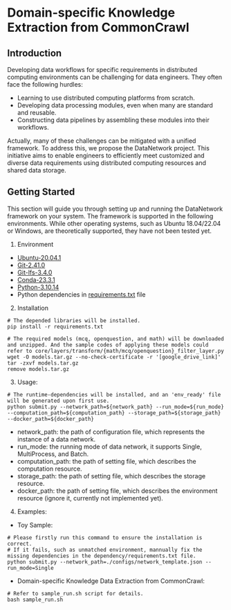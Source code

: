 # Domain-specific Knowledge Extraction from CommonCrawl

## Introduction 
Developing data workflows for specific requirements in distributed computing environments can be challenging for data engineers. They often face the following hurdles:

 - Learning to use distributed computing platforms from scratch.
 - Developing data processing modules, even when many are standard and reusable.
 - Constructing data pipelines by assembling these modules into their workflows.

Actually, many of these challenges can be mitigated with a unified framework. To address this, we propose the DataNetwork project. This initiative aims to enable engineers to efficiently meet customized and diverse data requirements using distributed computing resources and shared data storage.

## Getting Started
This section will guide you through setting up and running the DataNetwork framework on your system.
The framework is supported in the following environments. While other operating systems, such as Ubuntu 18.04/22.04 or Windows, are theoretically supported, they have not been tested yet.

1.	Environment
 - [Ubuntu-20.04.1](https://ubuntu.com/download/desktop)
 - [Git-2.41.0](https://git-scm.com/downloads)
 - [Git-lfs-3.4.0](https://git-lfs.com/)
 - [Conda-23.3.1](https://conda.io/projects/conda/en/stable/user-guide/install/download.html)
 - [Python-3.10.14](https://www.python.org/downloads/)
 - Python dependencies in [requirements.txt](requirements.txt) file

2.  Installation
 
```
# The depended libraries will be installed.
pip install -r requirements.txt
 
# The required models (mcq, openquestion, and math) will be downloaded and unzipped. And the sample codes of applying these models could refer to core/layers/transform/{math/mcq/openquestion}_filter_layer.py
wget -O models.tar.gz --no-check-certificate -r '[google_drive_link]'
tar -zxvf models.tar.gz
remove models.tar.gz
```

3.	Usage:

```
# The runtime-dependencies will be installed, and an 'env_ready' file will be generated upon first use.
python submit.py --network_path=${network_path} --run_mode=${run_mode} --computation_path=${computation_path} --storage_path=${storage_path} --docker_path=${docker_path}
``` 

 - network_path: the path of configuration file, which represents the instance of a data network.
 - run_mode: the running mode of data network, it supports Single, MultiProcess, and Batch.
 - computation_path: the path of setting file, which describes the computation resource.
 - storage_path: the path of setting file, which describes the storage resource.
 - docker_path: the path of setting file, which describes the environment resource (ignore it, currently not implemented yet).

4.	Examples:
 - Toy Sample:
```
# Please firstly run this command to ensure the installation is correct.
# If it fails, such as unmatched environment, mannually fix the missing dependencies in the dependency/requirements.txt file.
python submit.py --network_path=./configs/network_template.json --run_mode=Single
```

 - Domain-specific Knowledge Data Extraction from CommonCrawl:
```
# Refer to sample_run.sh script for details.
bash sample_run.sh
```
